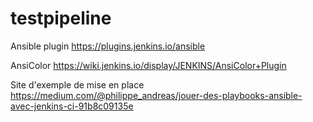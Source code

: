 # testpipeline

Ansible plugin
https://plugins.jenkins.io/ansible

AnsiColor
https://wiki.jenkins.io/display/JENKINS/AnsiColor+Plugin

Site d'exemple de mise en place
https://medium.com/@philippe_andreas/jouer-des-playbooks-ansible-avec-jenkins-ci-91b8c09135e
